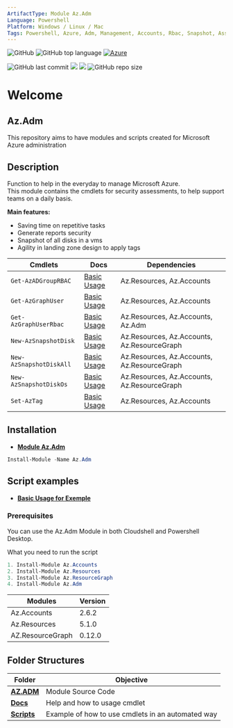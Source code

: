 ```yaml
---
ArtifactType: Module Az.Adm
Language: Powershell
Platform: Windows / Linux / Mac
Tags: Powershell, Azure, Adm, Management, Accounts, Rbac, Snapshot, Assessment, Security, Resource, Engineer
---
```

![GitHub](https://img.shields.io/github/license/Didjacome/Modules.Azure)
![GitHub top language](https://img.shields.io/github/languages/top/Didjacome/Modules.Azure)
[![Azure](https://badgen.net/badge/icon/azure?icon=azure&label)](https://azure.microsoft.com)

![GitHub last commit](https://img.shields.io/github/last-commit/Didjacome/Modules.Azure)
[![](https://img.shields.io/powershellgallery/v/az.adm)](https://www.powershellgallery.com/packages/Az.Adm)
[![](https://img.shields.io/powershellgallery/dt/az.adm)](https://www.powershellgallery.com/packages/Az.Adm)
![GitHub repo size](https://img.shields.io/github/repo-size/Didjacome/Modules.Azure) 


# Welcome
## Az.Adm

This repository aims to have modules and scripts created for Microsoft Azure administration

## Description
Function to help in the everyday to manage Microsoft Azure.
<br>
This module contains the cmdlets for security assessments, to help support teams on a daily basis.

**Main features:**
* Saving time on repetitive tasks 
* Generate reports security
* Snapshot of all disks in a vms
* Agility in landing zone design to apply tags



|    Cmdlets  |   Docs    | Dependencies |
|-------------|-----------|--------------|
|`Get-AzADGroupRBAC` | [Basic Usage](https://github.com/Didjacome/Modules.Azure/blob/main/Docs/Get-AzAdGroupRbac/README_Get-AzADGroupRBAC.md) | Az.Resources, Az.Accounts|
|`Get-AzGraphUser` |[Basic Usage](https://github.com/Didjacome/Modules.Azure/blob/main/Docs/Get-AzGraphUser/Get-AzGraphUser.md) | Az.Resources, Az.Accounts|
|`Get-AzGraphUserRbac` |[Basic Usage](https://github.com/Didjacome/Modules.Azure/blob/main/Docs/Get-AzGraphUser/Get-AzGraphUserRbac.md) | Az.Resources, Az.Accounts, Az.Adm|
|`New-AzSnapshotDisk` |[Basic Usage](https://github.com/Didjacome/Modules.Azure/blob/main/Docs/New-AzSnapshotDisk/New-AzSnapshotDisk.md) | Az.Resources, Az.Accounts, Az.ResourceGraph |
|`New-AzSnapshotDiskAll` |[Basic Usage](https://github.com/Didjacome/Modules.Azure/blob/main/Docs/New-AzSnapshotDisk/New-AzSnapshotDiskAll.md) | Az.Resources, Az.Accounts, Az.ResourceGraph|
|`New-AzSnapshotDiskOs` |[Basic Usage](https://github.com/Didjacome/Modules.Azure/blob/main/Docs/New-AzSnapshotDisk/New-AzSnapshotDiskOs.md) | Az.Resources, Az.Accounts, Az.ResourceGraph|
|`Set-AzTag` |[Basic Usage](https://github.com/Didjacome/Modules.Azure/blob/main/Docs/Set-AzTag/README_Set-AzTag.md) |  Az.Resources, Az.Accounts|


## Installation
* [**Module Az.Adm**](https://www.powershellgallery.com/packages/az.adm)

```powershell
Install-Module -Name Az.Adm
```
## Script examples
* [**Basic Usage for Exemple**](https://github.com/Didjacome/Modules.Azure/tree/main/script)

### Prerequisites

You can use the Az.Adm Module in both Cloudshell and Powershell Desktop. 

What you need to run the script 
``` powershell
1. Install-Module Az.Accounts
2. Install-Module Az.Resources
3. Install-Module Az.ResourceGraph
4. Install-Module Az.Adm
```

|Modules | Version |
|--------|---------|
|Az.Accounts|2.6.2|
|Az.Resources|5.1.0|
|AZ.ResourceGraph|0.12.0|

## Folder Structures
|  Folder  |  Objective |
|----|---|
|[**AZ.ADM**](https://github.com/Didjacome/Modules.Azure/tree/main/script)| Module Source Code  |
|[**Docs**](https://github.com/Didjacome/Modules.Azure/tree/main/Docs)| Help and how to usage cmdlet  |
|[**Scripts**](https://github.com/Didjacome/Modules.Azure/tree/main/script)| Example of how to use cmdlets in an automated way |

